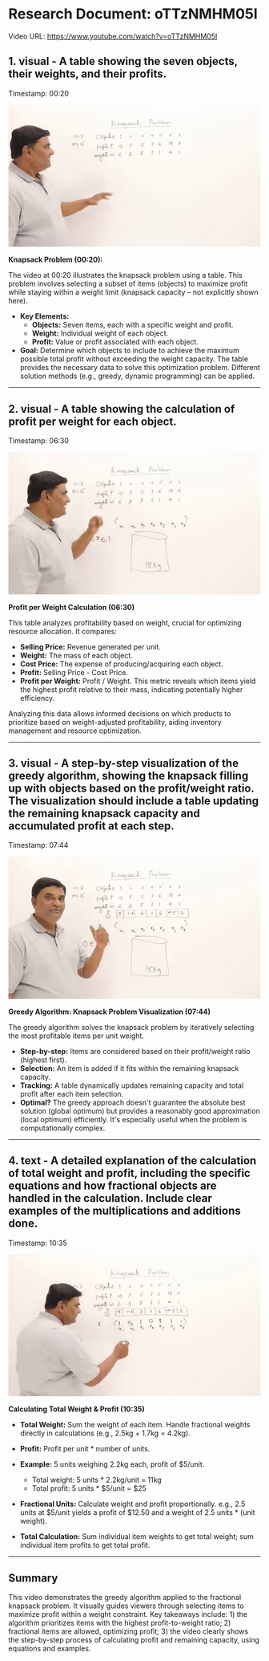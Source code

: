 # Research Document: oTTzNMHM05I

Video URL: https://www.youtube.com/watch?v=oTTzNMHM05I

## 1. visual - A table showing the seven objects, their weights, and their profits.

Timestamp: 00:20

![visual - A table showing the seven objects, their weights, and their profits.](images/00_00_20_visual_visual_a_table_showing_the_seven.png)

**Knapsack Problem (00:20):**

The video at 00:20 illustrates the knapsack problem using a table.  This problem involves selecting a subset of items (objects) to maximize profit while staying within a weight limit (knapsack capacity – not explicitly shown here).

* **Key Elements:**
    * **Objects:** Seven items, each with a specific weight and profit.
    * **Weight:**  Individual weight of each object.
    * **Profit:** Value or profit associated with each object.
* **Goal:**  Determine which objects to include to achieve the maximum possible total profit without exceeding the weight capacity.  The table provides the necessary data to solve this optimization problem.  Different solution methods (e.g., greedy, dynamic programming) can be applied.


---

## 2. visual - A table showing the calculation of profit per weight for each object.

Timestamp: 06:30

![visual - A table showing the calculation of profit per weight for each object.](images/00_06_30_visual_visual_a_table_showing_the_calculation.png)

**Profit per Weight Calculation (06:30)**

This table analyzes profitability based on weight, crucial for optimizing resource allocation.  It compares:

* **Selling Price:** Revenue generated per unit.
* **Weight:**  The mass of each object.
* **Cost Price:**  The expense of producing/acquiring each object.
* **Profit:** Selling Price - Cost Price.
* **Profit per Weight:** Profit / Weight.  This metric reveals which items yield the highest profit relative to their mass, indicating potentially higher efficiency.

Analyzing this data allows informed decisions on which products to prioritize based on weight-adjusted profitability, aiding inventory management and resource optimization.


---

## 3. visual - A step-by-step visualization of the greedy algorithm, showing the knapsack filling up with objects based on the profit/weight ratio.  The visualization should include a table updating the remaining knapsack capacity and accumulated profit at each step.

Timestamp: 07:44

![visual - A step-by-step visualization of the greedy algorithm, showing the knapsack filling up with objects based on the profit/weight ratio.  The visualization should include a table updating the remaining knapsack capacity and accumulated profit at each step.](images/00_07_44_visual_visual_a_stepbystep_visualization_of_the.png)

**Greedy Algorithm: Knapsack Problem Visualization (07:44)**

The greedy algorithm solves the knapsack problem by iteratively selecting the most profitable items per unit weight.

*   **Step-by-step:** Items are considered based on their profit/weight ratio (highest first).
*   **Selection:** An item is added if it fits within the remaining knapsack capacity.
*   **Tracking:**  A table dynamically updates remaining capacity and total profit after each item selection.
*   **Optimal?**  The greedy approach doesn't guarantee the absolute best solution (global optimum) but provides a reasonably good approximation (local optimum) efficiently.  It's especially useful when the problem is computationally complex.


---

## 4. text - A detailed explanation of the calculation of total weight and profit, including the specific equations and how fractional objects are handled in the calculation.  Include clear examples of the multiplications and additions done.

Timestamp: 10:35

![text - A detailed explanation of the calculation of total weight and profit, including the specific equations and how fractional objects are handled in the calculation.  Include clear examples of the multiplications and additions done.](images/00_10_35_visual_text_a_detailed_explanation_of_the.png)

**Calculating Total Weight & Profit (10:35)**

* **Total Weight:**  Sum the weight of each item.  Handle fractional weights directly in calculations (e.g., 2.5kg + 1.7kg = 4.2kg).

* **Profit:**  Profit per unit * number of units.

* **Example:** 5 units weighing 2.2kg each, profit of $5/unit.

    * Total weight: 5 units * 2.2kg/unit = 11kg
    * Total profit: 5 units * $5/unit = $25

* **Fractional Units:**  Calculate weight and profit proportionally.  e.g., 2.5 units at $5/unit yields a profit of $12.50 and a weight of 2.5 units * (unit weight).

* **Total Calculation:** Sum individual item weights to get total weight; sum individual item profits to get total profit.


---

## Summary

This video demonstrates the greedy algorithm applied to the fractional knapsack problem.  It visually guides viewers through selecting items to maximize profit within a weight constraint.  Key takeaways include:  1) the algorithm prioritizes items with the highest profit-to-weight ratio; 2) fractional items are allowed, optimizing profit; 3) the video clearly shows the step-by-step process of calculating profit and remaining capacity, using equations and examples.


